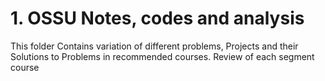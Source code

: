 # 1. OSSU Notes, codes and analysis
This folder Contains variation of different problems, Projects and their Solutions to Problems in recommended courses. Review of each segment course
